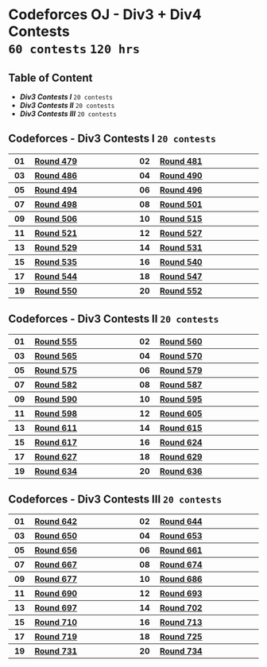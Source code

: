 # Codeforces OJ - Div3 + Div4 Contests <br> `60 contests` `120 hrs`

## Table of Content

- ***Div3 Contests I***   `20 contests`
- ***Div3 Contests II***  `20 contests`
- ***Div3 Contests III*** `20 contests`

## Codeforces -  Div3 Contests I `20 contests`

<table>
    <tbody>
        <tr>
<th align="center" width="50px">01</th><th align="left" width="550px"><a href="https://codeforces.com/contest/977">Round 479</a></th>
<th align="center" width="50px">02</th><th align="left" width="550px"><a href="https://codeforces.com/contest/978">Round 481</a></th>
        </tr>
        <tr>
<th align="center" width="50px">03</th><th align="left" width="550px"><a href="https://codeforces.com/contest/988">Round 486</a></th>
<th align="center" width="50px">04</th><th align="left" width="550px"><a href="https://codeforces.com/contest/999">Round 490</a></th>
        </tr>
        <tr>
<th align="center" width="50px">05</th><th align="left" width="550px"><a href="https://codeforces.com/contest/1003">Round 494</a></th>
<th align="center" width="50px">06</th><th align="left" width="550px"><a href="https://codeforces.com/contest/1005">Round 496</a></th>
        </tr>
        <tr>
<th align="center" width="50px">07</th><th align="left" width="550px"><a href="https://codeforces.com/contest/1006">Round 498</a></th>
<th align="center" width="50px">08</th><th align="left" width="550px"><a href="https://codeforces.com/contest/1015">Round 501</a></th>
        </tr>
        <tr>
<th align="center" width="50px">09</th><th align="left" width="550px"><a href="https://codeforces.com/contest/1029">Round 506</a></th>
<th align="center" width="50px">10</th><th align="left" width="550px"><a href="https://codeforces.com/contest/1066">Round 515</a></th>
        </tr>
        <tr>
<th align="center" width="50px">11</th><th align="left" width="550px"><a href="https://codeforces.com/contest/1077">Round 521</a></th>
<th align="center" width="50px">12</th><th align="left" width="550px"><a href="https://codeforces.com/contest/1092">Round 527</a></th>
        </tr>
        <tr>
<th align="center" width="50px">13</th><th align="left" width="550px"><a href="https://codeforces.com/contest/1095">Round 529</a></th>
<th align="center" width="50px">14</th><th align="left" width="550px"><a href="https://codeforces.com/contest/1102">Round 531</a></th>
        </tr>
        <tr>
<th align="center" width="50px">15</th><th align="left" width="550px"><a href="https://codeforces.com/contest/1108">Round 535</a></th>
<th align="center" width="50px">16</th><th align="left" width="550px"><a href="https://codeforces.com/contest/1118">Round 540</a></th>
        </tr>
        <tr>
<th align="center" width="50px">17</th><th align="left" width="550px"><a href="https://codeforces.com/contest/1133">Round 544</a></th>
<th align="center" width="50px">18</th><th align="left" width="550px"><a href="https://codeforces.com/contest/1141">Round 547</a></th>
        </tr>
        <tr>
<th align="center" width="50px">19</th><th align="left" width="550px"><a href="https://codeforces.com/contest/1144">Round 550</a></th>
<th align="center" width="50px">20</th><th align="left" width="550px"><a href="https://codeforces.com/contest/1154">Round 552</a></th>
        </tr>
    </tbody>
</table>

## Codeforces -  Div3 Contests II `20 contests`

<table>
    <tbody>
        <tr>
<th align="center" width="50px">01</th><th align="left" width="550px"><a href="https://codeforces.com/contest/1157">Round 555</a></th>
<th align="center" width="50px">02</th><th align="left" width="550px"><a href="https://codeforces.com/contest/1165">Round 560</a></th>
        </tr>
        <tr>
<th align="center" width="50px">03</th><th align="left" width="550px"><a href="https://codeforces.com/contest/1176">Round 565</a></th>
<th align="center" width="50px">04</th><th align="left" width="550px"><a href="https://codeforces.com/contest/1183">Round 570</a></th>
        </tr>
        <tr>
<th align="center" width="50px">05</th><th align="left" width="550px"><a href="https://codeforces.com/contest/1196">Round 575</a></th>
<th align="center" width="50px">06</th><th align="left" width="550px"><a href="https://codeforces.com/contest/1203">Round 579</a></th>
        </tr>
        <tr>
<th align="center" width="50px">07</th><th align="left" width="550px"><a href="https://codeforces.com/contest/1213">Round 582</a></th>
<th align="center" width="50px">08</th><th align="left" width="550px"><a href="https://codeforces.com/contest/1216">Round 587</a></th>
        </tr>
        <tr>
<th align="center" width="50px">09</th><th align="left" width="550px"><a href="https://codeforces.com/contest/1234">Round 590</a></th>
<th align="center" width="50px">10</th><th align="left" width="550px"><a href="https://codeforces.com/contest/1249">Round 595</a></th>
        </tr>
        <tr>
<th align="center" width="50px">11</th><th align="left" width="550px"><a href="https://codeforces.com/contest/1256">Round 598</a></th>
<th align="center" width="50px">12</th><th align="left" width="550px"><a href="https://codeforces.com/contest/1272">Round 605</a></th>
        </tr>
        <tr>
<th align="center" width="50px">13</th><th align="left" width="550px"><a href="https://codeforces.com/contest/1283">Round 611</a></th>
<th align="center" width="50px">14</th><th align="left" width="550px"><a href="https://codeforces.com/contest/1294">Round 615</a></th>
        </tr>
        <tr>
<th align="center" width="50px">15</th><th align="left" width="550px"><a href="https://codeforces.com/contest/1296">Round 617</a></th>
<th align="center" width="50px">16</th><th align="left" width="550px"><a href="https://codeforces.com/contest/1311">Round 624</a></th>
        </tr>
        <tr>
<th align="center" width="50px">17</th><th align="left" width="550px"><a href="https://codeforces.com/contest/1324">Round 627</a></th>
<th align="center" width="50px">18</th><th align="left" width="550px"><a href="https://codeforces.com/contest/1328">Round 629</a></th>
        </tr>
        <tr>
<th align="center" width="50px">19</th><th align="left" width="550px"><a href="https://codeforces.com/contest/1335">Round 634</a></th>
<th align="center" width="50px">20</th><th align="left" width="550px"><a href="https://codeforces.com/contest/1343">Round 636</a></th>
        </tr>
    </tbody>
</table>

## Codeforces -  Div3 Contests III `20 contests`

<table>
    <tbody>
        <tr>
<th align="center" width="50px">01</th><th align="left" width="550px"><a href="https://codeforces.com/contest/1353">Round 642</a></th>
<th align="center" width="50px">02</th><th align="left" width="550px"><a href="https://codeforces.com/contest/1360">Round 644</a></th>
        </tr>
        <tr>
<th align="center" width="50px">03</th><th align="left" width="550px"><a href="https://codeforces.com/contest/1367">Round 650</a></th>
<th align="center" width="50px">04</th><th align="left" width="550px"><a href="https://codeforces.com/contest/1374">Round 653</a></th>
        </tr>
        <tr>
<th align="center" width="50px">05</th><th align="left" width="550px"><a href="https://codeforces.com/contest/1385">Round 656</a></th>
<th align="center" width="50px">06</th><th align="left" width="550px"><a href="https://codeforces.com/contest/1399">Round 661</a></th>
        </tr>
        <tr>
<th align="center" width="50px">07</th><th align="left" width="550px"><a href="https://codeforces.com/contest/1409">Round 667</a></th>
<th align="center" width="50px">08</th><th align="left" width="550px"><a href="https://codeforces.com/contest/1426">Round 674</a></th>
        </tr>
        <tr>
<th align="center" width="50px">09</th><th align="left" width="550px"><a href="https://codeforces.com/contest/1433">Round 677</a></th>
<th align="center" width="50px">10</th><th align="left" width="550px"><a href="https://codeforces.com/contest/1454">Round 686</a></th>
        </tr>
        <tr>
<th align="center" width="50px">11</th><th align="left" width="550px"><a href="https://codeforces.com/contest/1462">Round 690</a></th>
<th align="center" width="50px">12</th><th align="left" width="550px"><a href="https://codeforces.com/contest/1472">Round 693</a></th>
        </tr>
        <tr>
<th align="center" width="50px">13</th><th align="left" width="550px"><a href="https://codeforces.com/contest/1475">Round 697</a></th>
<th align="center" width="50px">14</th><th align="left" width="550px"><a href="https://codeforces.com/contest/1490">Round 702</a></th>
        </tr>
        <tr>
<th align="center" width="50px">15</th><th align="left" width="550px"><a href="https://codeforces.com/contest/1506">Round 710</a></th>
<th align="center" width="50px">16</th><th align="left" width="550px"><a href="https://codeforces.com/contest/1512">Round 713</a></th>
        </tr>
        <tr>
<th align="center" width="50px">17</th><th align="left" width="550px"><a href="https://codeforces.com/contest/1520">Round 719</a></th>
<th align="center" width="50px">18</th><th align="left" width="550px"><a href="https://codeforces.com/contest/1538">Round 725</a></th>
        </tr>
        <tr>
<th align="center" width="50px">19</th><th align="left" width="550px"><a href="https://codeforces.com/contest/1547">Round 731</a></th>
<th align="center" width="50px">20</th><th align="left" width="550px"><a href="https://codeforces.com/contest/1551">Round 734</a></th>
        </tr>
    </tbody>
</table>
